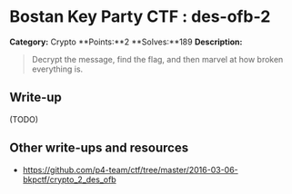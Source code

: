 # Bostan Key Party CTF : des-ofb-2

**Category:** Crypto
**Points:**2 
**Solves:**189
**Description:**

> Decrypt the message, find the flag, and then marvel at how broken everything is. 


## Write-up

(TODO)

## Other write-ups and resources

* https://github.com/p4-team/ctf/tree/master/2016-03-06-bkpctf/crypto_2_des_ofb
